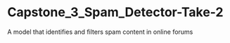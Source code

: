# Capstone_3_Spam_Detector-Take-2
A model that identifies and filters spam content in online forums
